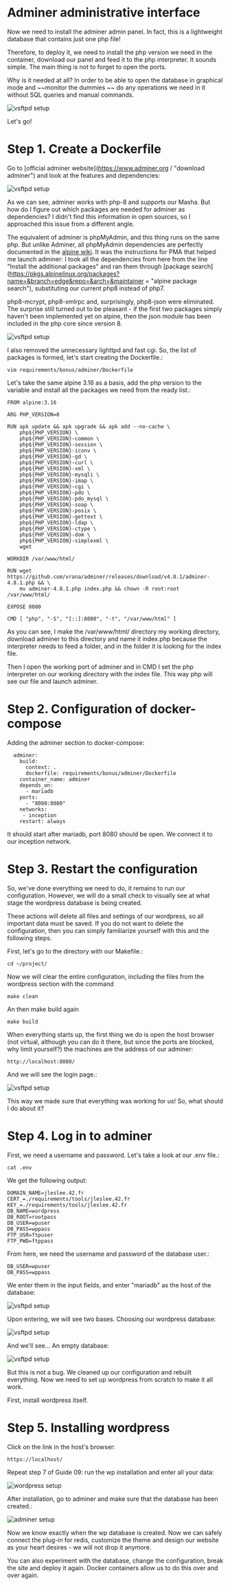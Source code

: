 # Adminer administrative interface

Now we need to install the adminer admin panel. In fact, this is a lightweight database that contains just one php file!

Therefore, to deploy it, we need to install the php version we need in the container, download our panel and feed it to the php interpreter. It sounds simple. The main thing is not to forget to open the ports.

Why is it needed at all? In order to be able to open the database in graphical mode and ~~monitor the dummies ~~ do any operations we need in it without SQL queries and manual commands.

![vsftpd setup](imgs/img81.png)

Let's go!

# Step 1. Create a Dockerfile

Go to [official adminer website](https://www.adminer.org / "download adminer") and look at the features and dependencies:

![vsftpd setup](imgs/img82.png)

As we can see, adminer works with php-8 and supports our Masha. But how do I figure out which packages are needed for adminer as dependencies? I didn't find this information in open sources, so I approached this issue from a different angle.

The equivalent of adminer is phpMyAdmin, and this thing runs on the same php. But unlike Adminer, all phpMyAdmin dependencies are perfectly documented in the [alpine wiki](https://wiki.alpinelinux.org/wiki/PhpMyAdmin "list of packages for PMA"). It was the instructions for PMA that helped me launch adminer: I took all the dependencies from here from the line "Install the additional packages" and ran them through [package search](https://pkgs.alpinelinux.org/packages?name=&branch=edge&repo=&arch=&maintainer = "alpine package search"), substituting our current php8 instead of php7.

php8-mcrypt, php8-xmlrpc and, surprisingly, php8-json were eliminated. The surprise still turned out to be pleasant - if the first two packages simply haven't been implemented yet on alpine, then the json module has been included in the php core since version 8.

![vsftpd setup](imgs/img83.png)

I also removed the unnecessary lighttpd and fast cgi. So, the list of packages is formed, let's start creating the Dockerfile.:

``vim requirements/bonus/adminer/Dockerfile``

Let's take the same alpine 3.16 as a basis, add the php version to the variable and install all the packages we need from the ready list.:

```
FROM alpine:3.16

ARG PHP_VERSION=8

RUN apk update && apk upgrade && apk add --no-cache \
    php${PHP_VERSION} \
    php${PHP_VERSION}-common \
    php${PHP_VERSION}-session \
    php${PHP_VERSION}-iconv \
    php${PHP_VERSION}-gd \
    php${PHP_VERSION}-curl \
    php${PHP_VERSION}-xml \
    php${PHP_VERSION}-mysqli \
    php${PHP_VERSION}-imap \
    php${PHP_VERSION}-cgi \
    php${PHP_VERSION}-pdo \
    php${PHP_VERSION}-pdo_mysql \
    php${PHP_VERSION}-soap \
    php${PHP_VERSION}-posix \
    php${PHP_VERSION}-gettext \
    php${PHP_VERSION}-ldap \
    php${PHP_VERSION}-ctype \
    php${PHP_VERSION}-dom \
    php${PHP_VERSION}-simplexml \
    wget

WORKDIR /var/www/html/

RUN wget https://github.com/vrana/adminer/releases/download/v4.8.1/adminer-4.8.1.php && \
    mv adminer-4.8.1.php index.php && chown -R root:root /var/www/html/

EXPOSE 8080

CMD	[ "php", "-S", "[::]:8080", "-t", "/var/www/html" ]
```

As you can see, I make the /var/www/html/ directory my working directory, download adminer to this directory and name it index.php because the interpreter needs to feed a folder, and in the folder it is looking for the index file.

Then I open the working port of adminer and in CMD I set the php interpreter on our working directory with the index file. This way php will see our file and launch adminer.

# Step 2. Configuration of docker-compose

Adding the adminer section to docker-compose:

```
  adminer:
    build:
      context: .
      dockerfile: requirements/bonus/adminer/Dockerfile
    container_name: adminer
    depends_on:
      - mariadb
    ports:
      - "8080:8080"
    networks:
     - inception
    restart: always
```

It should start after mariadb, port 8080 should be open. We connect it to our inception network.

# Step 3. Restart the configuration

So, we've done everything we need to do, it remains to run our configuration. However, we will do a small check to visually see at what stage the wordpress database is being created.

These actions will delete all files and settings of our wordpress, so all important data must be saved. If you do not want to delete the configuration, then you can simply familiarize yourself with this and the following steps.

First, let's go to the directory with our Makefile.:

``cd ~/project/``

Now we will clear the entire configuration, including the files from the wordpress section with the command

``make clean``

An then make build again

``make build``

When everything starts up, the first thing we do is open the host browser (not virtual, although you can do it there, but since the ports are blocked, why limit yourself?) the machines are the address of our adminer:

``http://localhost:8080/``

And we will see the login page.:

![vsftpd setup](imgs/img84.png)

This way we made sure that everything was working for us! So, what should I do about it?

# Step 4. Log in to adminer

First, we need a username and password. Let's take a look at our .env file.:

``cat .env``

We get the following output:

```
DOMAIN_NAME=jleslee.42.fr
CERT_=./requirements/tools/jleslee.42.fr
KEY_=./requirements/tools/jleslee.42.fr
DB_NAME=wordpress
DB_ROOT=rootpass
DB_USER=wpuser
DB_PASS=wppass
FTP_USR=ftpuser
FTP_PWD=ftppass
```

From here, we need the username and password of the database user.:

```
DB_USER=wpuser
DB_PASS=wppass
```

We enter them in the input fields, and enter "mariadb" as the host of the database:

![vsftpd setup](imgs/img85.png)

Upon entering, we will see two bases. Choosing our wordpress database:

![vsftpd setup](imgs/img86.png)

And we'll see... An empty database:

![vsftpd setup](imgs/img87.png)

But this is not a bug. We cleaned up our configuration and rebuilt everything. Now we need to set up wordpress from scratch to make it all work.

First, install wordpress itself.

# Step 5. Installing wordpress

Click on the link in the host's browser:

``https://localhost/``

Repeat step 7 of Guide 09: run the wp installation and enter all your data:

![wordpress setup](imgs/img88.png)

After installation, go to adminer and make sure that the database has been created.:

![adminer setup](imgs/img89.png)

Now we know exactly when the wp database is created. Now we can safely connect the plug-in for redis, customize the theme and design our website as your heart desires - we will not drop it anymore.

You can also experiment with the database, change the configuration, break the site and deploy it again. Docker containers allow us to do this over and over again.